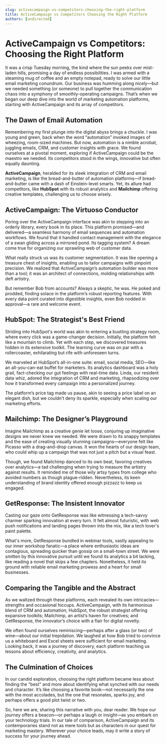 ```yaml
---
slug: activecampaign-vs-competitors-choosing-the-right-platform
title: ActiveCampaign vs Competitors Choosing the Right Platform
authors: [undirected]
---
```



# ActiveCampaign vs Competitors: Choosing the Right Platform

It was a crisp Tuesday morning, the kind where the sun peeks over mist-laden hills, promising a day of endless possibilities. I was armed with a steaming mug of coffee and an empty notepad, ready to solve our little email marketing conundrum. Our business was humming along nicely—but we needed something (or someone) to pull together the communication chaos into a symphony of smoothly-operating campaigns. That’s when we began our deep dive into the world of marketing automation platforms, starting with ActiveCampaign and its array of competitors. 

## The Dawn of Email Automation

Remembering my first plunge into the digital abyss brings a chuckle. I was young and green, back when the word “automation” invoked images of wheezing, room-sized machines. But now, automation is a nimble acrobat, juggling emails, CRM, and customer insights with grace. We found ourselves at a pivotal moment, exploring if ActiveCampaign could be the maestro we needed. Its competitors stood in the wings, innovative but often equally daunting. 

**ActiveCampaign**, heralded for its sleek integration of CRM and email marketing, is like the bread-and-butter of automation platforms—if bread-and-butter came with a dash of Einstein-level smarts. Yet, its allure had competitors, like **HubSpot** with its robust analytics and **Mailchimp** offering creative templates, challenging us to choose wisely.

## ActiveCampaign: The Virtuoso Conductor

Poring over the ActiveCampaign interface was akin to stepping into an orderly library, every book in its place. This platform promised—and delivered—a seamless harmony of email sequences and automation workflows. We found that it handled contact management with the elegance of a swan gliding across a mirrored pond. Its tagging system? A dream come true for organizing our sprawling web of customer data.

What really struck us was its customer segmentation. It was like opening a treasure chest of insights, enabling us to tailor campaigns with pinpoint precision. We realized that ActiveCampaign’s automation builder was more than a tool; it was an architect of connections, molding relationships with deft artistry.

But remember Bob from accounts? Always a skeptic, he was. He poked and prodded, finding solace in the platform’s robust reporting features. With every data point curated into digestible insights, even Bob nodded in approval—a rare and welcome event.

## HubSpot: The Strategist's Best Friend

Striding into HubSpot's world was akin to entering a bustling strategy room, where every click was a game-changer decision. Initially, the platform felt like a mountain to climb. Yet with each step, we discovered treasures hidden in its extensive toolkit. The learning curve was on par with a rollercoaster, exhilarating but rife with unforeseen turns.

We marveled at HubSpot’s all-in-one suite: email, social media, SEO—like an all-you-can-eat buffet for marketers. Its analytics dashboard was a holy grail, fact-checking our gut feelings with real-time data. Linda, our resident data whiz, adored the integration of CRM and marketing, rhapsodizing over how it transformed every campaign into a personalized journey.

The platform’s price tag made us pause, akin to seeing a price label on an elegant dish, but we couldn’t deny its sparkle, especially when scaling our marketing efforts.

## Mailchimp: The Designer’s Playground

Imagine Mailchimp as a creative genie let loose, conjuring up imaginative designs we never knew we needed. We were drawn to its snappy templates and the ease of creating visually stunning campaigns—everyone felt like Picasso with a drag-and-drop canvas. It won the hearts of our design team, who could whip up a campaign that was not just a pitch but a visual feast.

Though, we found Mailchimp danced to its own beat, favoring creatives over analytics—a tad challenging when trying to measure the artistry against results. It reminded me of those wily artsy types from college who avoided numbers as though plague-ridden. Nevertheless, its keen understanding of brand identity offered enough pizzazz to keep us engaged.

## GetResponse: The Insistent Innovator

Casting our gaze onto GetResponse was like witnessing a tech-savvy charmer sparking innovation at every turn. It felt almost futuristic, with web push notifications and landing pages thrown into the mix, like a tech lover's paint palette.

What's more, GetResponse bundled in webinar tools, vastly appealing to our inner workshop fanatic—a place where enthusiastic ideas are contagious, spreading quicker than gossip on a small-town street. We were smitten by this innovative pursuit until we found its analytics a bit lacking, like reading a novel that skips a few chapters. Nonetheless, it held its ground with reliable email marketing prowess and a heart for small businesses.

## Comparing the Tangible and the Abstract

As we waltzed through these platforms, each revealed its own intricacies—strengths and occasional hiccups. ActiveCampaign, with its harmonious blend of CRM and automation; HubSpot, the robust strategist offering expansive toolkits; Mailchimp, an artist’s haven for creatives; and GetResponse, the innovator’s choice with a flair for digital novelty.

We often found ourselves reminiscing—perhaps after a glass (or two) of wine—about our initial trepidation. We laughed at how Bob tried to convince us a whiteboard and Excel sheets were sufficient for email marketing. Looking back, it was a journey of discovery, each platform teaching us lessons about efficiency, creativity, and analytics.

## The Culmination of Choices

In our candid exploration, choosing the right platform became less about finding the "best" and more about identifying what synched with our needs and character. It’s like choosing a favorite book—not necessarily the one with the most accolades, but the one that resonates, sparks joy, and perhaps offers a good plot twist or two.

So, here we are, sharing this narrative with you, dear reader. We hope our journey offers a beacon—or perhaps a laugh or insight—as you embark on your technology trials. In our tale of comparison, ActiveCampaign and its contemporaries stand not as mere tools but as characters in our quest for marketing mastery. Wherever your choice leads, may it write a story of success for your journey ahead.